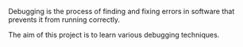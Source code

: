 Debugging is the process of finding and fixing errors in software that prevents it from running correctly.

The aim of this project is to learn various debugging techniques.
